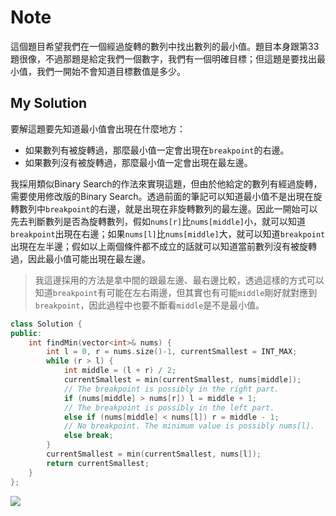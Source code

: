 # Note

這個題目希望我們在一個經過旋轉的數列中找出數列的最小值。題目本身跟第33題很像，不過那題是給定我們一個數字，我們有一個明確目標；但這題是要找出最小值，我們一開始不會知道目標數值是多少。

## My Solution

要解這題要先知道最小值會出現在什麼地方：
- 如果數列有被旋轉過，那麼最小值一定會出現在`breakpoint`的右邊。
- 如果數列沒有被旋轉過，那麼最小值一定會出現在最左邊。

我採用類似Binary Search的作法來實現這題，但由於他給定的數列有經過旋轉，需要使用修改版的Binary Search。透過前面的筆記可以知道最小值不是出現在旋轉數列中`breakpoint`的右邊，就是出現在非旋轉數列的最左邊。因此一開始可以先去判斷數列是否為旋轉數列，假如`nums[r]`比`nums[middle]`小，就可以知道`breakpoint`出現在右邊；如果`nums[l]`比`nums[middle]`大，就可以知道`breakpoint`出現在左半邊；假如以上兩個條件都不成立的話就可以知道當前數列沒有被旋轉過，因此最小值可能出現在最左邊。

> 我這邊採用的方法是拿中間的跟最左邊、最右邊比較，透過這樣的方式可以知道`breakpoint`有可能在左右兩邊，但其實也有可能`middle`剛好就對應到`breakpoint`，因此過程中也要不斷看`middle`是不是最小值。

```cpp
class Solution {
public:
    int findMin(vector<int>& nums) {
        int l = 0, r = nums.size()-1, currentSmallest = INT_MAX;
        while (r > l) {
            int middle = (l + r) / 2;
            currentSmallest = min(currentSmallest, nums[middle]);
            // The breakpoint is possibly in the right part.
            if (nums[middle] > nums[r]) l = middle + 1;
            // The breakpoint is possibly in the left part.
            else if (nums[middle] < nums[l]) r = middle - 1;
            // No breakpoint. The minimum value is possibly nums[l].
            else break;
        }
        currentSmallest = min(currentSmallest, nums[l]);
        return currentSmallest;
    }
};
```

![](https://i.imgur.com/oXGOkfH.png)
